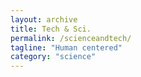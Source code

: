```yaml
---
layout: archive
title: Tech & Sci.
permalink: /scienceandtech/
tagline: "Human centered"
category: "science"
---
```

